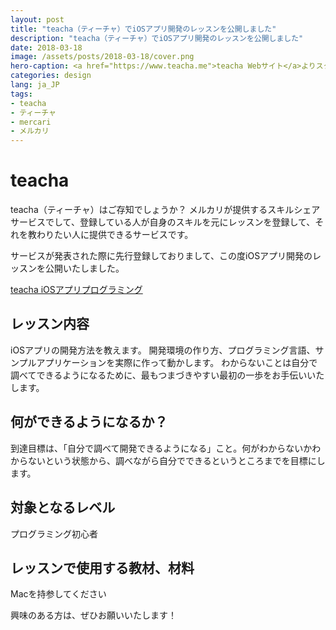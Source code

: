 ```yaml
---
layout: post
title: "teacha（ティーチャ）でiOSアプリ開発のレッスンを公開しました"
description: "teacha（ティーチャ）でiOSアプリ開発のレッスンを公開しました"
date: 2018-03-18
image: /assets/posts/2018-03-18/cover.png
hero-caption: <a href="https://www.teacha.me">teacha Webサイト</a>よりスクリーンショット
categories: design
lang: ja_JP
tags:
- teacha
- ティーチャ
- mercari
- メルカリ
---
```


# teacha

teacha（ティーチャ）はご存知でしょうか？
メルカリが提供するスキルシェアサービスでして、登録している人が自身のスキルを元にレッスンを登録して、それを教わりたい人に提供できるサービスです。

サービスが発表された際に先行登録しておりまして、この度iOSアプリ開発のレッスンを公開いたしました。

[teacha iOSアプリプログラミング](https://www.teacha.me/courses/19333932)

## レッスン内容
iOSアプリの開発方法を教えます。
開発環境の作り方、プログラミング言語、サンプルアプリケーションを実際に作って動かします。
わからないことは自分で調べてできるようになるために、最もつまづきやすい最初の一歩をお手伝いいたします。

## 何ができるようになるか？
到達目標は、「自分で調べて開発できるようになる」こと。何がわからないかわからないという状態から、調べながら自分でできるというところまでを目標にします。

## 対象となるレベル
プログラミング初心者


## レッスンで使用する教材、材料
Macを持参してください


興味のある方は、ぜひお願いいたします！